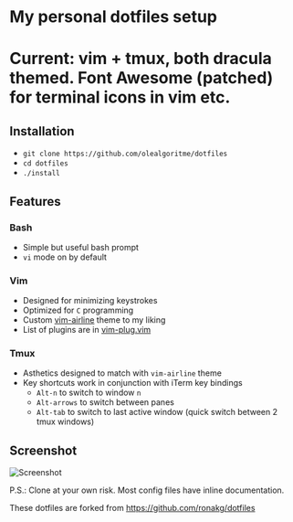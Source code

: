 # My personal dotfiles setup
# Current: vim + tmux, both dracula themed. Font Awesome (patched) for terminal icons in vim etc.

## Installation

- `git clone https://github.com/olealgoritme/dotfiles`
- `cd dotfiles`
- `./install`

## Features

### Bash

- Simple but useful bash prompt
- `vi` mode on by default

### Vim

- Designed for minimizing keystrokes
- Optimized for `C` programming
- Custom [vim-airline](https://github.com/vim-airline/vim-airline-themes) theme to my liking
- List of plugins are in [vim-plug.vim](https://github.com/ronakg/dotfiles/blob/master/vim/vim-plug.vim)

### Tmux

- Asthetics designed to match with `vim-airline` theme
- Key shortcuts work in conjunction with iTerm key bindings
  * `Alt-n` to switch to window `n`
  * `Alt-arrows` to switch between panes
  * `Alt-tab` to switch to last active window (quick switch between 2 tmux windows)

## Screenshot

![Screenshot](http://i.imgur.com/cisQiqu.png)

P.S.: Clone at your own risk. Most config files have inline documentation.

These dotfiles are forked from https://github.com/ronakg/dotfiles
